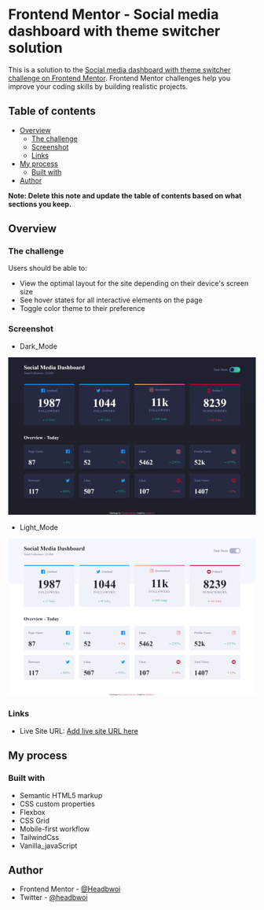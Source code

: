 # Frontend Mentor - Social media dashboard with theme switcher solution

This is a solution to the [Social media dashboard with theme switcher challenge on Frontend Mentor](https://www.frontendmentor.io/challenges/social-media-dashboard-with-theme-switcher-6oY8ozp_H). Frontend Mentor challenges help you improve your coding skills by building realistic projects.

## Table of contents

- [Overview](#overview)
  - [The challenge](#the-challenge)
  - [Screenshot](#screenshot)
  - [Links](#links)
- [My process](#my-process)
  - [Built with](#built-with)
- [Author](#author)

**Note: Delete this note and update the table of contents based on what sections you keep.**

## Overview

### The challenge

Users should be able to:

- View the optimal layout for the site depending on their device's screen size
- See hover states for all interactive elements on the page
- Toggle color theme to their preference

### Screenshot

- Dark_Mode

![Dark_Mode](images/desktop_dark.png)

- Light_Mode

![Light_Mode](images/desktop_light.png)

### Links

- Live Site URL: [Add live site URL here](https://headbwoi.github.io/social-media-dashboard/)

## My process

### Built with

- Semantic HTML5 markup
- CSS custom properties
- Flexbox
- CSS Grid
- Mobile-first workflow
- TailwindCss
- Vanilla_javaScript

## Author

- Frontend Mentor - [@Headbwoi](https://www.frontendmentor.io/profile/Headbwoi)
- Twitter - [@headbwoi](https://www.twitter.com/headbwoi_1)
